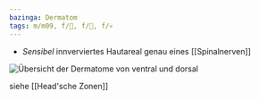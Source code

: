 ```yaml
---
bazinga: Dermatom
tags: m/m09, f/🧴, f/🧠, f/💀
---
```

- *Sensibel* innverviertes Hautareal genau eines [[Spinalnerven]]

![Übersicht der Dermatome von ventral und dorsal](https://media-de.amboss.com/media/thumbs/big_596ca66e6790f.jpg)

siehe [[Head'sche Zonen]]
